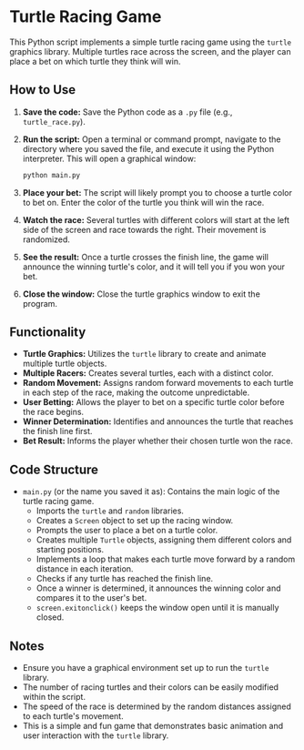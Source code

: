 # Turtle Racing Game

This Python script implements a simple turtle racing game using the `turtle` graphics library. Multiple turtles race across the screen, and the player can place a bet on which turtle they think will win.

## How to Use

1.  **Save the code:** Save the Python code as a `.py` file (e.g., `turtle_race.py`).
2.  **Run the script:** Open a terminal or command prompt, navigate to the directory where you saved the file, and execute it using the Python interpreter. This will open a graphical window:

    ```bash
    python main.py
    ```

3.  **Place your bet:** The script will likely prompt you to choose a turtle color to bet on. Enter the color of the turtle you think will win the race.

4.  **Watch the race:** Several turtles with different colors will start at the left side of the screen and race towards the right. Their movement is randomized.

5.  **See the result:** Once a turtle crosses the finish line, the game will announce the winning turtle's color, and it will tell you if you won your bet.

6.  **Close the window:** Close the turtle graphics window to exit the program.

## Functionality

* **Turtle Graphics:** Utilizes the `turtle` library to create and animate multiple turtle objects.
* **Multiple Racers:** Creates several turtles, each with a distinct color.
* **Random Movement:** Assigns random forward movements to each turtle in each step of the race, making the outcome unpredictable.
* **User Betting:** Allows the player to bet on a specific turtle color before the race begins.
* **Winner Determination:** Identifies and announces the turtle that reaches the finish line first.
* **Bet Result:** Informs the player whether their chosen turtle won the race.

## Code Structure

* `main.py` (or the name you saved it as): Contains the main logic of the turtle racing game.
    * Imports the `turtle` and `random` libraries.
    * Creates a `Screen` object to set up the racing window.
    * Prompts the user to place a bet on a turtle color.
    * Creates multiple `Turtle` objects, assigning them different colors and starting positions.
    * Implements a loop that makes each turtle move forward by a random distance in each iteration.
    * Checks if any turtle has reached the finish line.
    * Once a winner is determined, it announces the winning color and compares it to the user's bet.
    * `screen.exitonclick()` keeps the window open until it is manually closed.

## Notes

* Ensure you have a graphical environment set up to run the `turtle` library.
* The number of racing turtles and their colors can be easily modified within the script.
* The speed of the race is determined by the random distances assigned to each turtle's movement.
* This is a simple and fun game that demonstrates basic animation and user interaction with the `turtle` library.